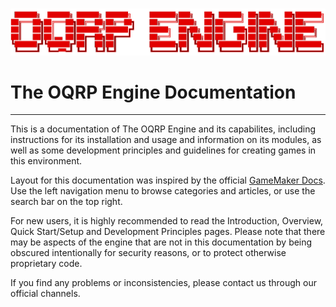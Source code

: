 #
![logo](oqrplogo.png)


# The OQRP Engine Documentation
---
This is a documentation of The OQRP Engine and its capabilites, including instructions for its installation and usage and information on its modules, as well as some development principles and guidelines for creating games in this environment.

Layout for this documentation was inspired by the official [GameMaker Docs](https://manual.gamemaker.io/). Use the left navigation menu to browse categories and articles, or use the search bar on the top right.

For new users, it is highly recommended to read the Introduction, Overview, Quick Start/Setup and Development Principles pages. Please note that there may be aspects of the engine that are not in this documentation by being obscured intentionally for security reasons, or to protect otherwise proprietary code.

If you find any problems or inconsistencies, please contact us through our official channels.